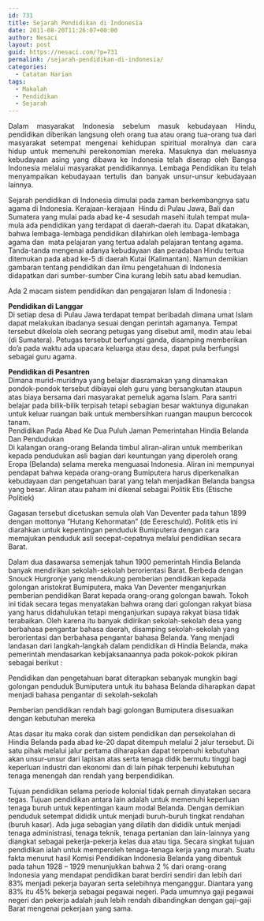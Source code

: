 ```yaml
---
id: 731
title: Sejarah Pendidikan di Indonesia
date: 2011-08-20T11:26:07+00:00
author: Nesaci
layout: post
guid: https://nesaci.com/?p=731
permalink: /sejarah-pendidikan-di-indonesia/
categories:
  - Catatan Harian
tags:
  - Makalah
  - Pendidikan
  - Sejarah
---
```

<p style="text-align: justify;">
  Dalam masyarakat Indonesia sebelum masuk kebudayaan Hindu, pendidikan diberikan langsung oleh orang tua atau orang tua-orang tua dari masyarakat setempat mengenai kehidupan spiritual moralnya dan cara hidup untuk memenuhi perekonomian mereka. Masuknya dan meluasnya kebudayaan asing yang dibawa ke Indonesia telah diserap oleh Bangsa Indonesia melalui masyarakat pendidikannya. Lembaga Pendidikan itu telah menyampaikan kebudayaan tertulis dan banyak unsur-unsur kebudayaan lainnya.
</p>

Sejarah pendidikan di Indonesia dimulai pada zaman berkembangnya satu agama di Indonesia. Kerajaan-kerajaan  Hindu di Pulau Jawa, Bali dan Sumatera yang mulai pada abad ke-4 sesudah masehi itulah tempat mula-mula ada pendidikan yang terdapat di daerah-daerah itu. Dapat dikatakan, bahwa lembaga-lembaga pendidikan dilahirkan oleh lembaga-lembaga agama dan  mata pelajaran yang tertua adalah pelajaran tentang agama. Tanda-tanda mengenai adanya kebudayaan dan peradaban Hindu tertua ditemukan pada abad ke-5 di daerah Kutai (Kalimantan). Namun demikian gambaran tentang pendidikan dan ilmu pengetahuan di Indonesia didapatkan dari sumber-sumber Cina kurang lebih satu abad kemudian.

Ada 2 macam sistem pendidikan dan pengajaran Islam di Indonesia :

**Pendidikan di Langgar**  
Di setiap desa di Pulau Jawa terdapat tempat beribadah dimana umat Islam dapat melakukan ibadanya sesuai dengan perintah agamanya. Tempat tersebut dikelola oleh seorang petugas yang disebut amil, modin atau lebai (di Sumatera). Petugas tersebut berfungsi ganda, disamping memberikan do’a pada waktu ada upacara keluarga atau desa, dapat pula berfungsi sebagai guru agama.

**Pendidikan di Pesantren**  
Dimana murid-muridnya yang belajar diasramakan yang dinamakan pondok-pondok tersebut dibiayai oleh guru yang bersangkutan ataupun atas biaya bersama dari masyarakat pemeluk agama Islam. Para santri belajar pada bilik-bilik terpisah tetapi sebagian besar waktunya digunakan untuk keluar ruangan baik untuk membersihkan ruangan maupun bercocok tanam.  
Pendidikan Pada Abad Ke Dua Puluh Jaman Pemerintahan Hindia Belanda Dan Pendudukan  
Di kalangan orang-orang Belanda timbul aliran-aliran untuk memberikan kepada pendudukan asli bagian dari keuntungan yang diperoleh orang Eropa (Belanda) selama mereka menguasai Indonesia. Aliran ini mempunyai pendapat bahwa kepada orang-orang Bumiputera harus diperkenalkan kebudayaan dan pengetahuan barat yang telah menjadikan Belanda bangsa yang besar. Aliran atau paham ini dikenal sebagai Politik Etis (Etische Politiek)

Gagasan tersebut dicetuskan semula olah Van Deventer pada tahun 1899 dengan mottonya “Hutang Kehormatan” (de Eereschuld). Politik etis ini diarahkan untuk kepentingan penduduk Bumiputera dengan cara memajukan penduduk asli secepat-cepatnya melalui pendidikan secara Barat.

Dalam dua dasawarsa semenjak tahun 1900 pemerintah Hindia Belanda banyak mendirikan sekolah-sekolah berorientasi Barat. Berbeda dengan Snouck Hurgronje yang mendukung pemberian pendidikan kepada golongan aristokrat Bumiputera, maka Van Deventer menganjurkan pemberian pendidikan Barat kepada orang-orang golongan bawah. Tokoh ini tidak secara tegas menyatakan bahwa orang dari golongan rakyat biasa yang harus didahulukan tetapi menganjurkan supaya rakyat biasa tidak terabaikan. Oleh karena itu banyak didirikan sekolah-sekolah desa yang berbahasa pengantar bahasa daerah, disamping sekolah-sekolah yang berorientasi dan berbahasa pengantar bahasa Belanda. Yang menjadi landasan dari langkah-langkah dalam pendidikan di Hindia Belanda, maka pemerintah mendasarkan kebijaksanaannya pada pokok-pokok pikiran sebagai berikut :

Pendidikan dan pengetahuan barat diterapkan sebanyak mungkin bagi golongan penduduk Bumiputera untuk itu bahasa Belanda diharapkan dapat menjadi bahasa pengantar di sekolah-sekolah

Pemberian pendidikan rendah bagi golongan Bumiputera disesuaikan dengan kebutuhan mereka

Atas dasar itu maka corak dan sistem pendidikan dan persekolahan di Hindia Belanda pada abad ke-20 dapat ditempuh melalui 2 jalur tersebut. Di satu pihak melalui jalur pertama diharapkan dapat terpenuhi kebutuhan akan unsur-unsur dari lapisan atas serta tenaga didik bermutu tinggi bagi keperluan industri dan ekonomi dan di lain pihak terpenuhi kebutuhan tenaga menengah dan rendah yang berpendidikan.

Tujuan pendidikan selama periode kolonial tidak pernah dinyatakan secara tegas. Tujuan pendidikan antara lain adalah untuk memenuhi keperluan tenaga buruh untuk kepentingan kaum modal Belanda. Dengan demikian penduduk setempat dididik untuk menjadi buruh-buruh tingkat rendahan (buruh kasar). Ada juga sebagian yang dilatih dan dididik untuk menjadi tenaga administrasi, tenaga teknik, tenaga pertanian dan lain-lainnya yang diangkat sebagai pekerja-pekerja kelas dua atau tiga. Secara singkat tujuan pendidikan ialah untuk memperoleh tenaga-tenaga kerja yang murah. Suatu fakta menurut hasil Komisi Pendidikan Indonesia Belanda yang dibentuk pada tahun 1928 – 1929 menunjukkan bahwa 2 % dari orang-orang Indonesia yang mendapat pendidikan barat berdiri sendiri dan lebih dari  83% menjadi pekerja bayaran serta selebihnya menganggur. Diantara yang 83% itu 45% bekerja sebagai pegawai negeri. Pada umumnya gaji pegawai negeri dan pekerja adalah jauh lebih rendah dibandingkan dengan gaji-gaji Barat mengenai pekerjaan yang sama.